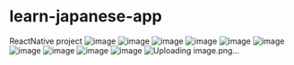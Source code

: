 # learn-japanese-app
 ReactNative project
![image](https://github.com/user-attachments/assets/1b3cb059-1f7d-4a91-b05a-082ef21343a4)
![image](https://github.com/user-attachments/assets/68925709-b9a3-4896-bb7b-229dd414de79)
![image](https://github.com/user-attachments/assets/57ad31fb-8fcd-436e-9d2e-5c4df2f27f46)
![image](https://github.com/user-attachments/assets/3a396141-6607-4c30-848d-eecf5e705cb1)
![image](https://github.com/user-attachments/assets/c14a8ce0-8205-4b48-974c-0123ed4de056)
![image](https://github.com/user-attachments/assets/d7157848-2fae-4bc5-8ab1-9e6363c38d29)
![image](https://github.com/user-attachments/assets/f5b92cb2-1f00-4ee8-a17f-b62ad4fb47b0)
![image](https://github.com/user-attachments/assets/7e540f30-3e55-432e-97a6-772975f53927)
![image](https://github.com/user-attachments/assets/0e8e6ecb-0475-4a86-a9d4-32cbf36050ba)
![image](https://github.com/user-attachments/assets/63ea8fb8-1d69-449c-9dda-c2969e4e8871)
![Uploading image.png…]()






